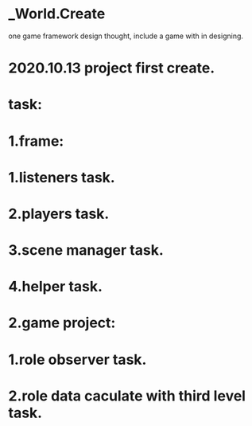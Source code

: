 # _World.Create
one game framework design thought, include a game with in designing.

# 2020.10.13 project first create.
# task:
# 1.frame:
#   1.listeners task.
#   2.players task.
#   3.scene manager task.
#   4.helper task.
# 2.game project:
#   1.role observer task.
#   2.role data caculate with third level task. 
  

